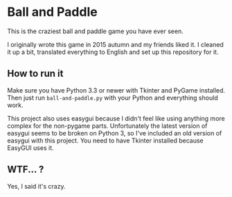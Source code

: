 # Ball and Paddle

This is the craziest ball and paddle game you have ever seen.

I originally wrote this game in 2015 autumn and my friends liked it. I
cleaned it up a bit, translated everything to English and set up this
repository for it.

## How to run it

Make sure you have Python 3.3 or newer with Tkinter and PyGame installed.
Then just run `ball-and-paddle.py` with your Python and everything should
work.

This project also uses easygui because I didn't feel like using anything
more complex for the non-pygame parts. Unfortunately the latest version of
easygui seems to be broken on Python 3, so I've included an old version of
easygui with this project. You need to have Tkinter installed because
EasyGUI uses it.

## WTF... ?

Yes, I said it's crazy.
